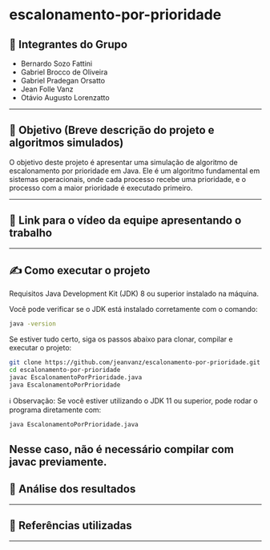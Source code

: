 # escalonamento-por-prioridade

## :bust_in_silhouette: Integrantes do Grupo

- Bernardo Sozo Fattini
- Gabriel Brocco de Oliveira
- Gabriel Pradegan Orsatto
- Jean Folle Vanz
- Otávio Augusto Lorenzatto

---
## :pushpin: Objetivo (Breve descrição do projeto e algoritmos simulados)

O objetivo deste projeto é apresentar uma simulação de algoritmo de escalonamento por prioridade em Java. Ele é um algoritmo fundamental em sistemas operacionais, onde cada processo recebe uma prioridade, e o processo com a maior prioridade é executado primeiro.

---
## 📼 Link para o vídeo da equipe apresentando o trabalho

---
## ✍️ Como executar o projeto

Requisitos
    Java Development Kit (JDK) 8 ou superior instalado na máquina.

Você pode verificar se o JDK está instalado corretamente com o comando:

```bash
java -version
```

Se estiver tudo certo, siga os passos abaixo para clonar, compilar e executar o projeto:

```bash
git clone https://github.com/jeanvanz/escalonamento-por-prioridade.git
cd escalonamento-por-prioridade
javac EscalonamentoPorPrioridade.java
java EscalonamentoPorPrioridade
```
ℹ️ Observação: Se você estiver utilizando o JDK 11 ou superior, pode rodar o programa diretamente com:
```bash
java EscalonamentoPorPrioridade.java
```
Nesse caso, não é necessário compilar com javac previamente.
---
## 📝 Análise dos resultados

---
## 🔎 Referências utilizadas



---
